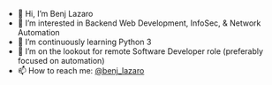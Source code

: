 - 👋 Hi, I’m Benj Lazaro
- 👀 I’m interested in Backend Web Development, InfoSec, & Network Automation
- 🌱 I’m continuously learning Python 3
- 💞️ I’m on the lookout for remote Software Developer role (preferably focused on automation)
- 📫 How to reach me: <a href="https://twitter.com/benj_lazaro">@benj_lazaro</a>

<!---
benj-lazaro/benj-lazaro is a ✨ special ✨ repository because its `README.md` (this file) appears on your GitHub profile.
You can click the Preview link to take a look at your changes.
--->
